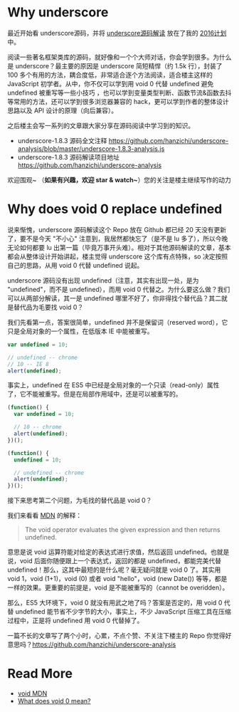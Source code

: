 # Why underscore

最近开始看 underscore源码，并将 [underscore源码解读](https://github.com/hanzichi/underscore-analysis) 放在了我的 [2016计划](http://www.cnblogs.com/zichi/p/5107820.html) 中。

阅读一些著名框架类库的源码，就好像和一个个大师对话，你会学到很多。为什么是 underscore？最主要的原因是 underscore 简短精悍（约 1.5k 行），封装了 100 多个有用的方法，耦合度低，非常适合逐个方法阅读，适合楼主这样的 JavaScript 初学者。从中，你不仅可以学到用 void 0 代替 undefined 避免 undefined 被重写等一些小技巧 ，也可以学到变量类型判断、函数节流&函数去抖等常用的方法，还可以学到很多浏览器兼容的 hack，更可以学到作者的整体设计思路以及 API 设计的原理（向后兼容）。

之后楼主会写一系列的文章跟大家分享在源码阅读中学习到的知识。

- underscore-1.8.3 源码全文注释 <https://github.com/hanzichi/underscore-analysis/blob/master/underscore-1.8.3-analysis.js>
- underscore-1.8.3 源码解读项目地址 <https://github.com/hanzichi/underscore-analysis>


欢迎围观~ （**如果有兴趣，欢迎 star & watch~**）您的关注是楼主继续写作的动力


# Why does void 0 replace undefined

说来惭愧，underscore 源码解读这个 Repo 放在 Github 都已经 20 天没有更新了，要不是今天 "不小心" 注意到，我居然都快忘了（是不是 lu 多了），所以今晚无论如何都要 lu 出第一篇（毕竟万事开头难）。相对于其他源码解读的文章，基本都会从整体设计开始讲起，楼主觉得 underscore 这个库有点特殊，so 决定按照自己的思路，从用 void 0 代替 undefined 说起。

underscore 源码没有出现 undefined（注意，其实有出现一处，是为 "undefined"，而不是 undefined），而用 void 0 代替之。为什么要这么做？我们可以从两部分解读，其一是 undefined 哪里不好了，你非得找个替代品？其二就是替代品为毛要找 void 0？

我们先看第一点，答案很简单，undefined 并不是保留词（reserved word），它只是全局对象的一个属性，在低版本 IE 中能被重写。

```javascript
var undefined = 10;

// undefined -- chrome
// 10 -- IE 8
alert(undefined);
```

事实上，undefined 在 ES5 中已经是全局对象的一个只读（read-only）属性了，它不能被重写。但是在局部作用域中，还是可以被重写的。

```javascript
(function() {
  var undefined = 10;

  // 10 -- chrome
  alert(undefined);
})();

(function() {
  undefined = 10;

  // undefined -- chrome
  alert(undefined);
})();
```

接下来思考第二个问题，为毛找的替代品是 void 0？

我们来看看 [MDN](https://developer.mozilla.org/en-US/docs/Web/JavaScript/Reference/Operators/void) 的解释：

> The void operator evaluates the given expression and then returns undefined.

意思是说 void 运算符能对给定的表达式进行求值，然后返回 undefined。也就是说，void 后面你随便跟上一个表达式，返回的都是 undefined，都能完美代替 undefined！那么，这其中最短的是什么呢？毫无疑问就是 void 0 了。其实用 void 1，void (1+1)，void (0) 或者 void "hello"，void (new Date()) 等等，都是一样的效果。更重要的前提是，void 是不能被重写的（cannot be overidden）。

那么，ES5 大环境下，void 0 就没有用武之地了吗？答案是否定的，用 void 0 代替 undefined 能节省不少字节的大小，事实上，不少 JavaScript 压缩工具在压缩过程中，正是将 undefined 用 void 0 代替掉了。

一篇不长的文章写了两个小时，心累，不点个赞、不关注下楼主的 Repo 你觉得好意思吗？<https://github.com/hanzichi/underscore-analysis>

# Read More

- [void MDN](https://developer.mozilla.org/en-US/docs/Web/JavaScript/Reference/Operators/void)
- [What does void 0 mean?](http://stackoverflow.com/questions/7452341/what-does-void-0-mean)